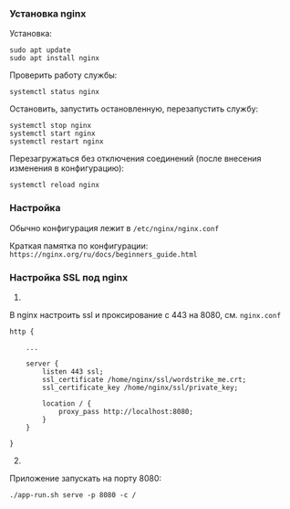 ### Установка nginx

Установка:

```
sudo apt update
sudo apt install nginx
```

Проверить работу службы:

```
systemctl status nginx
```

Остановить, запустить остановленную, перезапустить службу:

```
systemctl stop nginx
systemctl start nginx
systemctl restart nginx
```

Перезагружаться без отключения соединений (после внесения изменения в конфигурацию):

```
systemctl reload nginx
```

### Настройка

Обычно конфигурация лежит в `/etc/nginx/nginx.conf`

Краткая памятка по конфигурации: `https://nginx.org/ru/docs/beginners_guide.html`

### Настройка SSL под nginx

1.

В nginx настроить ssl и проксирование с 443 на 8080, см. `nginx.conf`

```
http {
    
    ...
    
    server {
        listen 443 ssl;
        ssl_certificate /home/nginx/ssl/wordstrike_me.crt;
        ssl_certificate_key /home/nginx/ssl/private_key;
        
        location / {
            proxy_pass http://localhost:8080;
        }
    }

}
```

2.

Приложение запускать на порту 8080:

```
./app-run.sh serve -p 8080 -c /
```
